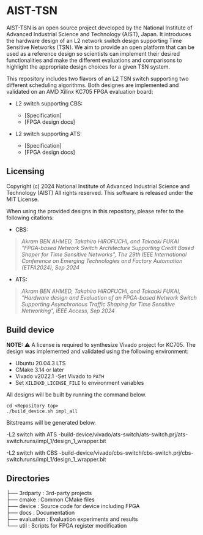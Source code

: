# AIST-TSN
AIST-TSN is an open source project developed by the National Institute of Advanced Industrial Science and Technology (AIST), Japan.
It introduces the hardware design of an L2 network switch design supporting Time Sensitive Networks (TSN). 
We aim to provide an open platform that can be used as a reference design so scientists can implement their desired functionalities and make the different evaluations and comparisons to highlight the appropriate design choices for a given TSN system.

This repository includes two flavors of an L2 TSN switch supporting two different scheduling algorithms. Both designes are implemented and validated on an AMD Xilinx KC705 FPGA evaluation board:

- L2 switch supporting CBS:
  - [Specification]
  - [FPGA design docs]


- L2 switch supporting ATS:
  - [Specification]
  - [FPGA design docs]

## Licensing
Copyright (c) 2024 National Institute of Advanced Industrial Science and Technology (AIST)
All rights reserved.
This software is released under the MIT License.

When using the provided designs in this repository, please refer to the following citations:
- CBS:
> _Akram BEN AHMED, Takahiro HIROFUCHI, and Takaaki FUKAI "FPGA-based Network Switch Architecture Supporting Credit Based Shaper for Time Sensitive Networks", The 29th IEEE International Conference on Emerging Technologies and Factory Automation (ETFA2024), Sep 2024_

- ATS:
> _Akram BEN AHMED, Takahiro HIROFUCHI, and Takaaki FUKAI, "Hardware design and Evaluation of an FPGA-based Network Switch Supporting Asynchronous Traffic Shaping for Time Sensitive Networking", IEEE Access, Sep 2024_
 
## Build device
**NOTE:** ⚠️ A license is required to synthesize Vivado project for KC705.
The design was implemented and validated using the following environment:
- Ubuntu 20.04.3 LTS
- CMake 3.14 or later
- Vivado v2022.1
  -Set Vivado to ```PATH```
- Set ```XILINXD_LICENSE_FILE``` to environment variables


All designs will be built by running the command below.
```
cd <Repository top>
./build_device.sh impl_all
```

Bitstreams will be generated below.

-L2 switch with ATS
  -build-device/vivado/ats-switch/ats-switch.prj/ats-switch.runs/impl_1/design_1_wrapper.bit

-L2 switch with CBS
  -build-device/vivado/cbs-switch/cbs-switch.prj/cbs-switch.runs/impl_1/design_1_wrapper.bit

## Directories
├── 3rdparty   : 3rd-party projects  
├── cmake      : Common CMake files  
├── device     : Source code for device including FPGA  
├── docs       : Documentation  
├── evaluation : Evaluation experiments and results  
└── util       : Scripts for FPGA register modification  

